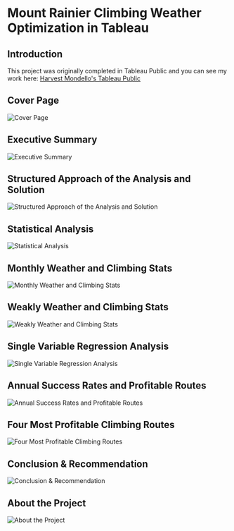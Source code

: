 # Mount Rainier Climbing Weather Optimization in Tableau

## Introduction

This project was originally completed in Tableau Public and you can see my work here: 
<a href="[https://github.com/CompanyABC/repo1/pull/8](https://public.tableau.com/app/profile/harvest.mondello/viz/MountRainierStatisticalAnalysis/0CoverPage)">Harvest Mondello's Tableau Public</a>


## Cover Page
![Cover Page](https://github.com/HarvestMondello/Mount-Rainier-Climbing-Weather-Optimization/blob/main/assets/Mount%20Rainier%20Statistical%20Analysis_1.jpg)

## Executive Summary
![Executive Summary](https://github.com/HarvestMondello/Mount-Rainier-Climbing-Weather-Optimization/blob/main/assets/Mount%20Rainier%20Statistical%20Analysis_2.jpg)

## Structured Approach of the Analysis and Solution
![Structured Approach of the Analysis and Solution](https://github.com/HarvestMondello/Mount-Rainier-Climbing-Weather-Optimization/blob/main/assets/Mount%20Rainier%20Statistical%20Analysis_3.jpg)

## Statistical Analysis
![Statistical Analysis](https://github.com/HarvestMondello/Mount-Rainier-Climbing-Weather-Optimization/blob/main/assets/Mount%20Rainier%20Statistical%20Analysis_4.jpg)

## Monthly Weather and Climbing Stats
![Monthly Weather and Climbing Stats](https://github.com/HarvestMondello/Mount-Rainier-Climbing-Weather-Optimization/blob/main/assets/Mount%20Rainier%20Statistical%20Analysis_5.jpg)

## Weakly Weather and Climbing Stats
![Weakly Weather and Climbing Stats](https://github.com/HarvestMondello/Mount-Rainier-Climbing-Weather-Optimization/blob/main/assets/Mount%20Rainier%20Statistical%20Analysis_6.jpg)

## Single Variable Regression Analysis
![Single Variable Regression Analysis](https://github.com/HarvestMondello/Mount-Rainier-Climbing-Weather-Optimization/blob/main/assets/Mount%20Rainier%20Statistical%20Analysis_7.jpg)

## Annual Success Rates and Profitable Routes
![Annual Success Rates and Profitable Routes](https://github.com/HarvestMondello/Mount-Rainier-Climbing-Weather-Optimization/blob/main/assets/Mount%20Rainier%20Statistical%20Analysis_8.jpg)

## Four Most Profitable Climbing Routes
![Four Most Profitable Climbing Routes](https://github.com/HarvestMondello/Mount-Rainier-Climbing-Weather-Optimization/blob/main/assets/Mount%20Rainier%20Statistical%20Analysis_9.jpg)

## Conclusion & Recommendation
![Conclusion & Recommendation](https://github.com/HarvestMondello/Mount-Rainier-Climbing-Weather-Optimization/blob/main/assets/Mount%20Rainier%20Statistical%20Analysis_10.jpg)

## About the Project
![About the Project](https://github.com/HarvestMondello/Mount-Rainier-Climbing-Weather-Optimization/blob/main/assets/Mount%20Rainier%20Statistical%20Analysis_11.jpg)




